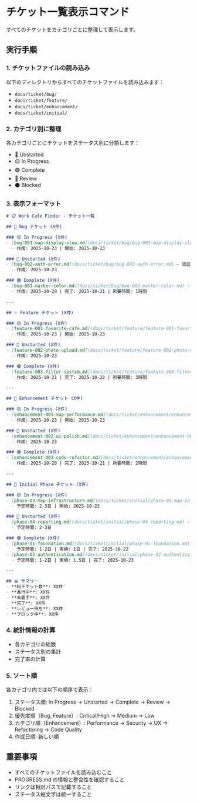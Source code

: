 # チケット一覧表示コマンド

すべてのチケットをカテゴリごとに整理して表示します。

## 実行手順

### 1. チケットファイルの読み込み
以下のディレクトリからすべてのチケットファイルを読み込みます：
- `docs/ticket/bug/`
- `docs/ticket/feature/`
- `docs/ticket/enhancement/`
- `docs/ticket/initial/`

### 2. カテゴリ別に整理
各カテゴリごとにチケットをステータス別に分類します：
- 🔴 Unstarted
- 🟡 In Progress
- 🟢 Complete
- 🔵 Review
- ⚫ Blocked

### 3. 表示フォーマット

```markdown
# 📋 Work Cafe Finder - チケット一覧

## 🐛 Bug チケット (X件)

### 🟡 In Progress (X件)
- [bug-001-map-display-slow.md](docs/ticket/bug/bug-001-map-display-slow.md) - 地図の表示が遅い [High]
  - 作成: 2025-10-23 | 開始: 2025-10-23

### 🔴 Unstarted (X件)
- [bug-002-auth-error.md](docs/ticket/bug/bug-002-auth-error.md) - 認証エラーが発生する [Critical]
  - 作成: 2025-10-23

### 🟢 Complete (X件)
- [bug-003-marker-color.md](docs/ticket/bug/bug-003-marker-color.md) - マーカーの色が正しく表示されない [Medium]
  - 作成: 2025-10-20 | 完了: 2025-10-21 | 所要時間: 1時間

---

## ✨ Feature チケット (X件)

### 🟡 In Progress (X件)
- [feature-001-favorite-cafe.md](docs/ticket/feature/feature-001-favorite-cafe.md) - お気に入りカフェ機能 [High]
  - 作成: 2025-10-23 | 開始: 2025-10-23

### 🔴 Unstarted (X件)
- [feature-002-photo-upload.md](docs/ticket/feature/feature-002-photo-upload.md) - 写真アップロード機能 [Medium]
  - 作成: 2025-10-23

### 🟢 Complete (X件)
- [feature-003-filter-system.md](docs/ticket/feature/feature-003-filter-system.md) - フィルタリングシステム [High]
  - 作成: 2025-10-21 | 完了: 2025-10-22 | 所要時間: 3時間

---

## 🔧 Enhancement チケット (X件)

### 🟡 In Progress (X件)
- [enhancement-001-map-performance.md](docs/ticket/enhancement/enhancement-001-map-performance.md) - 地図パフォーマンスの最適化 [Performance]
  - 作成: 2025-10-23 | 開始: 2025-10-23

### 🔴 Unstarted (X件)
- [enhancement-002-ui-polish.md](docs/ticket/enhancement/enhancement-002-ui-polish.md) - UI の見た目を改善 [UX]
  - 作成: 2025-10-23

### 🟢 Complete (X件)
- [enhancement-003-code-refactor.md](docs/ticket/enhancement/enhancement-003-code-refactor.md) - コードリファクタリング [Refactoring]
  - 作成: 2025-10-20 | 完了: 2025-10-21 | 所要時間: 2時間

---

## 🚀 Initial Phase チケット (X件)

### 🟡 In Progress (X件)
- [phase-03-map-infrastructure.md](docs/ticket/initial/phase-03-map-infrastructure.md) - Phase 3: 地図インフラストラクチャ
  - 予定時間: 2-3日 | 開始: 2025-10-23

### 🔴 Unstarted (X件)
- [phase-04-reporting.md](docs/ticket/initial/phase-04-reporting.md) - Phase 4: カフェ詳細とレポート機能
  - 予定時間: 2-3日

### 🟢 Complete (X件)
- [phase-01-foundation.md](docs/ticket/initial/phase-01-foundation.md) - Phase 1: 基盤セットアップ
  - 予定時間: 1-2日 | 実績: 1日 | 完了: 2025-10-22
- [phase-02-authentication.md](docs/ticket/initial/phase-02-authentication.md) - Phase 2: 認証システム
  - 予定時間: 1-2日 | 実績: 1.5日 | 完了: 2025-10-23

---

## 📊 サマリー
- **総チケット数**: XX件
- **進行中**: XX件
- **未着手**: XX件
- **完了**: XX件
- **レビュー待ち**: XX件
- **ブロック中**: XX件
```

### 4. 統計情報の計算
- 各カテゴリの総数
- ステータス別の集計
- 完了率の計算

### 5. ソート順
各カテゴリ内では以下の順序で表示：
1. ステータス順: In Progress → Unstarted → Complete → Review → Blocked
2. 優先度順（Bug, Feature）: Critical/High → Medium → Low
3. カテゴリ順（Enhancement）: Performance → Security → UX → Refactoring → Code Quality
4. 作成日順: 新しい順

## 重要事項
- すべてのチケットファイルを読み込むこと
- PROGRESS.md の情報と整合性を確認すること
- リンクは相対パスで記載すること
- ステータス絵文字は統一すること
